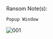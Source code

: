 Ransom Note(s): 
```
Popup Window
```
![001](https://github.com/user-attachments/assets/459e129f-2913-4e7b-a60d-76d8475d1887)
